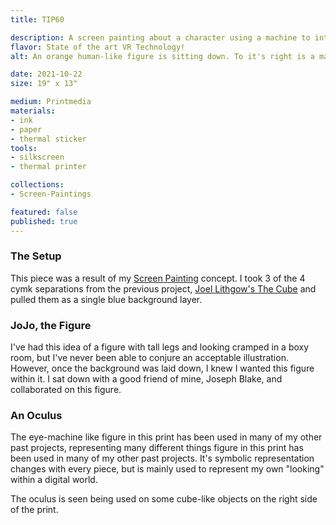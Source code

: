 ```yaml
---
title: TIP60

description: A screen painting about a character using a machine to interface with a virtual world.
flavor: State of the art VR Technology!
alt: An orange human-like figure is sitting down. To it's right is a machine-eye looking figure, focusing on an object in front of it.

date: 2021-10-22
size: 19" x 13"

medium: Printmedia
materials:
- ink
- paper
- thermal sticker
tools:
- silkscreen
- thermal printer

collections:
- Screen-Paintings

featured: false
published: true
---
```


### The Setup
This piece was a result of my [Screen Painting](/artwork/collections/Screen%20Paintings) concept.
I took 3 of the 4 cymk separations from the previous project, [Joel Lithgow's The Cube](/artwork/Joel-lithgows-the-cube) and pulled them as a single blue background layer.

### JoJo, the Figure
I've had this idea of a figure with tall legs and looking cramped in a boxy room, but I've never been able to conjure an acceptable illustration.
However, once the background was laid down, I knew I wanted this figure within it.
I sat down with a good friend of mine, Joseph Blake, and collaborated on this figure.

### An Oculus
The eye-machine like figure in this print has been used in many of my other past projects, representing many different things figure in this print has been used in many of my other past projects.
It's symbolic representation changes with every piece, but is mainly used to represent my own "looking" within a digital world.

The oculus is seen being used on some cube-like objects on the right side of the print.
